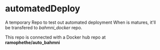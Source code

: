 # automatedDeploy

A temporary Repo to test out automated deployment
When is matures, it'll be transfered to *bahmni_docker* repo.

This repo is connected with a Docker hub repo at **ramophethe/auto_bahmni**